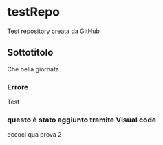 # testRepo
Test repository creata da GitHub

## Sottotitolo
Che bella giornata.

### Errore
Test

### questo è stato aggiunto tramite Visual code
eccoci qua prova 2
